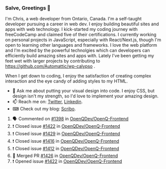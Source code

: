 ### Salve, Greetings 👋

I'm Chris, a web developer from Ontario, Canada. I'm a self-taught developer pursuing a career in web dev. I enjoy building beautiful sites and apps with web technology.
I kick-started my coding journey with freeCodeCamp and claimed five of their certifications.  I currently working on personal projects in JavaScript, especially with React/Next.js, though I'm open to learning other languages and frameworks. I love the web platform and I'm excited by the powerful technolgies which can developers can efficiently build amazing sites and apps with. Lately I've been getting my feet wet with larger projects by contributing to https://github.com/Automattic/wp-calypso .

When I get down to coding, I enjoy the satisfaction of creating complex interaction and the eye candy of adding styles to my HTML. 

- 💬 Ask me about putting your visual design into code. I enjoy CSS, but design isn't my strength, so I'd love to implement your amazing design.
- 📫 Reach me on: [Twitter](https://twitter.com/Christo28120856), [Linkedin](https://www.linkedin.com/in/christopher-stevers-07b9a5204/).
- ⌨ Check out my blog: [Scribo](https://christopherstevers.cf).
<!--
**Christopher-Stevers/Christopher-Stevers** is a ✨ _special_ ✨ repository because its `README.md` (this file) appears on your GitHub profile.

Here are some ideas to get you started:

- 🔭 I’m currently working on ...
- 🌱 I’m currently learning ...
- 👯 I’m looking to collaborate on ...
- 🤔 I’m looking for help with ...
- 😄 Pronouns: ...
- ⚡ Fun fact: ...
-->

<!--START_SECTION:activity-->
1. 🗣 Commented on [#1398](https://github.com/OpenQDev/OpenQ-Frontend/issues/1398) in [OpenQDev/OpenQ-Frontend](https://github.com/OpenQDev/OpenQ-Frontend)
2. ❗️ Closed issue [#1422](https://github.com/OpenQDev/OpenQ-Frontend/issues/1422) in [OpenQDev/OpenQ-Frontend](https://github.com/OpenQDev/OpenQ-Frontend)
3. ❗️ Closed issue [#1429](https://github.com/OpenQDev/OpenQ-Frontend/issues/1429) in [OpenQDev/OpenQ-Frontend](https://github.com/OpenQDev/OpenQ-Frontend)
4. ❗️ Closed issue [#1416](https://github.com/OpenQDev/OpenQ-Frontend/issues/1416) in [OpenQDev/OpenQ-Frontend](https://github.com/OpenQDev/OpenQ-Frontend)
5. ❗️ Closed issue [#1412](https://github.com/OpenQDev/OpenQ-Frontend/issues/1412) in [OpenQDev/OpenQ-Frontend](https://github.com/OpenQDev/OpenQ-Frontend)
6. 🎉 Merged PR [#1426](https://github.com/OpenQDev/OpenQ-Frontend/pull/1426) in [OpenQDev/OpenQ-Frontend](https://github.com/OpenQDev/OpenQ-Frontend)
7. ❗️ Opened issue [#1422](https://github.com/OpenQDev/OpenQ-Frontend/issues/1422) in [OpenQDev/OpenQ-Frontend](https://github.com/OpenQDev/OpenQ-Frontend)
<!--END_SECTION:activity-->
